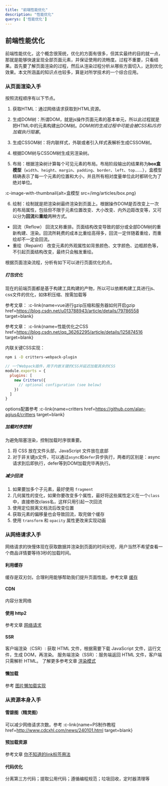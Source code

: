 ```yaml
---
title: "前端性能优化"
description: "性能优化"
querys: ['性能优化']
---
```


## 前端性能优化

前端性能优化，这个概念很笼统，优化的方面有很多，但其实最终的目的就一点，那就是能够快速呈现全部页面元素，并保证使用的流畅度。过程不重要，只看结果。首先要了解页面渲染的过程，然后从渲染过程分析从哪些方面切入，达到优化效果。本文所涵盖的知识点也较多，算是对所学技术的一个综合应用。

### 从页面渲染入手

按照流程顺序有以下节点。

1. 获取HTML：通过网络请求获取到HTML资源。

2. 生成DOM树：所谓DOM，就是js操作页面元素的基本单元，所以此过程就是把HTML中的元素构建出DOM树。_DOM树的生成过程中可能会被CSS和JS的加载执行阻塞_。

3. 生成CSSOM树：将内联样式，外联或者引入样式表解析生成CSSOM树。

4. 根据DOM树与CSSOM树生成另渲染树。

5. 布局：根据渲染树计算每个可见元素的布局。布局阶段输出的结果称为**box盒模型**（`width`、`height`、`margin`、`padding`、`border`、`left`、`top`......），盒模型精确表示了每一个元素的位置和大小，并且所有相对度量单位此时都转化为了绝对单位。

:c-image-with-thumbnail{alt=盒模型 src=/img/articles/box.png}

6. 绘制：绘制就是把渲染树最终渲染到页面上。根据操作DOM是否改变上一次的布局属性，包括但不限于元素位置改变、大小改变、内外边距改变等，又可以分为**回流**和**重绘**两种方式。

- 回流（Reflow） 回流又称重排。页面结构改变导致的部分或全部DOM树的重新构建、渲染。回流所耗费的成本比重绘高得多，回流一定伴随着重绘，而重绘却不一定会回流。
- 重绘（Repaint） 改变元素的外观属性如背景颜色、文字颜色、边框颜色等，不引起页面结构改变，最终只会触发重绘。


根据页面渲染流程，分析有如下可以进行页面优化的点。

##### 打包优化

现在的前端页面都是基于构建工具构建的产物，所以可以依赖构建工具进行js、css文件的优化，如体积压缩、按需加载等

参考文章： :c-link{name=vue进行gzip压缩和服务器如何开启gzip href=https://blog.csdn.net/u013788943/article/details/79786558 target=blank}

参考文章： :c-link{name=性能优化之CSS href=https://blog.csdn.net/qq_36262295/article/details/125874516 target=blank}

内联关键CSS实现：

```bash
npm i -D critters-webpack-plugin
```

```js webpack.config.js
// 一个Webpack插件，用于内嵌关键的CSS并延迟加载其余的CSS
module.exports = {
  plugins: [
    new Critters({
      // optional configuration (see below)
    })
  ]
}
```
options配置参考 :c-link{name=critters href=https://github.com/alan-agius4/critters target=blank}


##### 加载时序控制

为避免阻塞渲染，控制加载时序很重要。
1. 将 CSS 放在文件头部，JavaScript 文件放在底部
3. 对于非关键js文件，可以通过`async`和`defer`异步执行，两者的区别是：async请求到后即执行，defer等到DOM加载完毕再执行。

##### 减少回流

1. 如果要加多个子元素，最好使用 `fragment`
2. 几何属性的变化，如果你要改变多个属性，最好将这些属性定义在一个`class`中，直接修改class名，这样只用引起一次回流
3. 使用定位脱离文档流后改变位置
4. 获取元素的偏移量也会导致回流，取完做个缓存
5. 使用 `transform` 和 `opacity` 属性更改来实现动画


### 从网络请求入手

网络请求的快慢体现在获取数据并渲染到页面的时间长短，用户当然不希望查看一个商品详情要等待3秒的加载时间。

#### 利用缓存

缓存是双刃剑，合理利用能够帮助我们提升页面性能。参考文章 [缓存](/articles/cache)

#### CDN

内容分发网络

#### 使用 http2

参考文章 [网络请求](/articles/http/#http2)

#### SSR

客户端渲染（CSR）: 获取 HTML 文件，根据需要下载 JavaScript 文件，运行文件，生成 DOM，再渲染。
服务端渲染（SSR）：服务端返回 HTML 文件，客户端只需解析 HTML。
了解更多参考文章 [渲染模式](/articles/render)

#### 懒加载

参考 [图片懒加载实现](/demos/lazyload)

### 从资源本身入手

#### 雪碧图（精灵图）

可以减少网络请求次数。参考 :c-link{name=PS制作教程 href=http://www.cdcxhl.com/news/240101.html target=blank}

#### 预加载资源

参考文章 [你不知道的link标签用法](/articles/link)

#### 代码优化

分离第三方代码；提取公用代码；遵循编程规范；垃圾回收，定时器清理等
